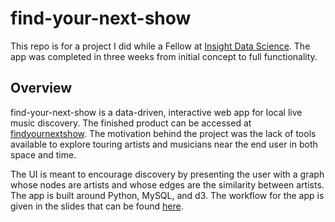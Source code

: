 # find-your-next-show

This repo is for a project I did while a Fellow at [Insight Data Science](www.insightdatascience.com).  The app was completed in three weeks from initial concept to full functionality.

## Overview

find-your-next-show is a data-driven, interactive web app for local live music discovery.  The finished product can be accessed at [findyournextshow](www.findyournextshow.com).  The motivation behind the project was the lack of tools available to explore touring artists and musicians near the end user in both space and time.

The UI is meant to encourage discovery by presenting the user with a graph whose nodes are artists and whose edges are the similarity between artists. The app is built around Python, MySQL, and d3.  The workflow for the app is given in the slides that can be found [here](www.findyournextshow.com/static/slides.pdf).